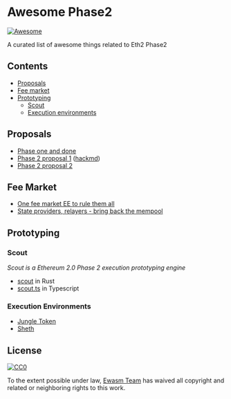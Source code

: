 # Awesome Phase2

[![Awesome](https://awesome.re/badge.svg)](https://awesome.re)

A curated list of awesome things related to Eth2 Phase2

## Contents

- [Proposals](#proposals)
- [Fee market](#fee-market)
- [Prototyping](#prototyping)
  - [Scout](#scout)
  - [Execution environments](#execution-environments)

## Proposals

- [Phase one and done](https://ethresear.ch/t/phase-one-and-done-eth2-as-a-data-availability-engine/5269)
- [Phase 2 proposal 1](https://ethresear.ch/t/a-layer-1-minimizing-phase-2-state-execution-proposal/5397) ([hackmd](https://notes.ethereum.org/@vbuterin/HylpjAWsE?type=view#))
- [Phase 2 proposal 2](https://notes.ethereum.org/@vbuterin/Bkoaj4xpN?type=view)

## Fee Market

- [One fee market EE to rule them all](https://ethresear.ch/t/one-fee-market-ee-to-rule-them-all/5608)
- [State providers, relayers - bring back the mempool](https://ethresear.ch/t/state-providers-relayers-bring-back-the-mempool/5647/12)

## Prototyping

### Scout

*Scout is a Ethereum 2.0 Phase 2 execution prototyping engine*

- [scout](https://github.com/ewasm/scout) in Rust
- [scout.ts](https://github.com/ewasm/scout.ts) in Typescript

### Execution Environments

- [Jungle Token](https://github.com/poemm/stateless_merkle_token)
- [Sheth](https://github.com/lightclient/sheth)

## License

[![CC0](http://mirrors.creativecommons.org/presskit/buttons/88x31/svg/cc-zero.svg)](https://creativecommons.org/publicdomain/zero/1.0/)

To the extent possible under law, [Ewasm Team](https://github.com/ewasm) has waived all copyright and related or neighboring rights to this work.
